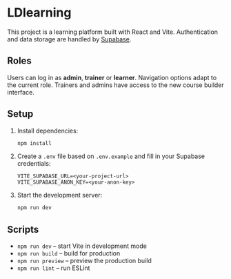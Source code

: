 # LDlearning

This project is a learning platform built with React and Vite. Authentication and data storage are handled by [Supabase](https://supabase.com/).

## Roles

Users can log in as **admin**, **trainer** or **learner**. Navigation options adapt to the current role. Trainers and admins have access to the new course builder interface.

## Setup

1. Install dependencies:
   ```bash
   npm install
   ```
2. Create a `.env` file based on `.env.example` and fill in your Supabase credentials:
   ```
   VITE_SUPABASE_URL=<your-project-url>
   VITE_SUPABASE_ANON_KEY=<your-anon-key>
   ```
3. Start the development server:
   ```bash
   npm run dev
   ```

## Scripts

- `npm run dev` – start Vite in development mode
- `npm run build` – build for production
- `npm run preview` – preview the production build
- `npm run lint` – run ESLint

